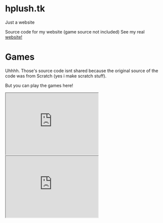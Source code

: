# hplush.tk
Just a website

Source code for my website (game source not included)
See my real <a href="https://abdulhadishahzad.xp3.biz">website!</a>

# Games
Uhhhh.
Those's source code isnt shared because the original source of the code was from Scratch (yes i make scratch stuff).

But you can play the games here!
<iframe src="https://abdulhadishahzad.xp3.biz/games" height="200" width="300"></iframe>
<iframe src="https://abdulhadishahzad.xp3.biz/1.html" height="200" width="300"></iframe>

